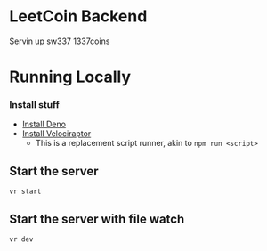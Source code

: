 # LeetCoin Backend
Servin up sw337 1337coins

# Running Locally
### Install stuff
- [Install Deno](https://deno.land/#installation)
- [Install Velociraptor](https://deno.land/x/velociraptor@1.0.0-beta.16#install)
  - This is a replacement script runner, akin to `npm run <script>`

## Start the server
```
vr start
```
## Start the server with file watch
```
vr dev
```
